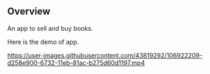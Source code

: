 ## Overview

An app to sell and buy books.

Here is the demo of app.

https://user-images.githubusercontent.com/43819292/106922209-d258e900-6732-11eb-81ac-b275d60d1197.mp4

